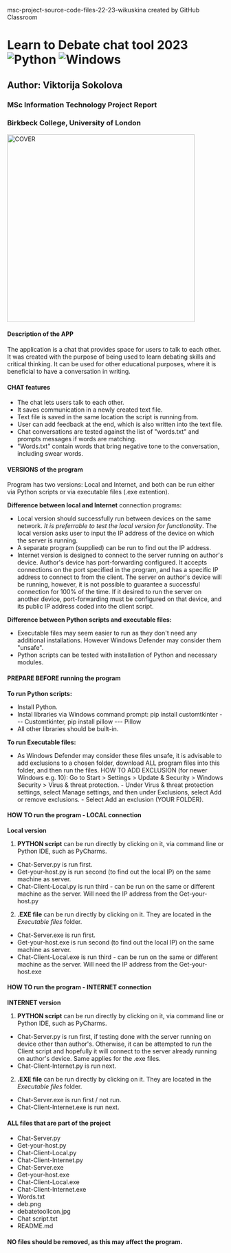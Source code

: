 msc-project-source-code-files-22-23-wikuskina created by GitHub Classroom

# Learn to Debate chat tool 2023 ![Python](https://img.shields.io/badge/python-3670A0?style=for-the-badge&logo=python&logoColor=ffdd54) ![Windows](https://img.shields.io/badge/Windows-0078D6?style=for-the-badge&logo=windows&logoColor=white)

## Author: Viktorija Sokolova
### MSc Information Technology Project Report
### Birkbeck College, University of London

<img width="436" alt="COVER" src="https://github.com/wikuskina/pythonProject7/assets/50303995/35bc507a-a837-4222-a4d2-47b3da92c961">

#### Description of the APP
The application is a chat that provides space for users to talk to each other. It was created with the purpose of being used to learn debating skills and critical thinking. It can be used for other educational purposes, where it is beneficial to have a conversation in writing. 

#### CHAT features
- The chat lets users talk to each other.
- It saves communication in a newly created text file.
- Text file is saved in the same location the script is running from.
- User can add feedback at the end, which is also written into the text file.
- Chat conversations are tested against the list of "words.txt" and prompts messages if words are matching.
- "Words.txt" contain words that bring negative tone to the conversation, including swear words.

#### VERSIONS of the program
Program has two versions: Local and Internet, and both can be run either via Python scripts or via executable files (.exe extention).

**Difference between local and Internet** connection programs:
- Local version should successfully run between devices on the same network. *It is preferrable to test the local version for functionality*. The local version asks user to input the IP address of the device on which the server is running.
- A separate program (supplied) can be run to find out the IP address.
- Internet version is designed to connect to the server running on author's device. Author's device has port-forwarding configured. It accepts connections on the port specified in the program, and has a specific IP address to connect to from the client. The server on author's device will be running, however, it is not possible to guarantee a successful connection for 100% of the time. If it desired to run the server on another device, port-forwarding must be configured on that device, and its public IP address coded into the client script.

**Difference between Python scripts and executable files:**
- Executable files may seem easier to run as they don't need any additional installations. However Windows Defender may consider them "unsafe".
- Python scripts can be tested with installation of Python and necessary modules.

#### PREPARE BEFORE running the program
**To run Python scripts:**
- Install Python.
- Instal libraries via Windows command prompt: pip install customtkinter  --- Customtkinter, pip install pillow   --- Pillow
- All other libraries should be built-in.
  
**To run Executable files:**
- As Windows Defender may consider these files unsafe, it is advisable to add exclusions to a chosen folder, download ALL program files into this folder, and then run the files. HOW TO ADD EXCLUSION (for newer Windows e.g. 10): Go to Start > Settings > Update & Security > Windows Security > Virus & threat protection. - Under Virus & threat protection settings, select Manage settings, and then under Exclusions, select Add or remove exclusions. - Select Add an exclusion (YOUR FOLDER).

#### HOW TO run the program - LOCAL connection
**Local version** 
1. **PYTHON script** can be run directly by clicking on it, via command line or Python IDE, such as PyCharms.
- Chat-Server.py is run first.
- Get-your-host.py is run second (to find out the local IP) on the same machine as server.
- Chat-Client-Local.py is run third - can be run on the same or different machine as the server. Will need the IP address from the Get-your-host.py

2. **.EXE file** can be run directly by clicking on it. They are located in the *Executable files* folder.
- Chat-Server.exe is run first.
- Get-your-host.exe is run second (to find out the local IP) on the same machine as server.
- Chat-Client-Local.exe is run third - can be run on the same or different machine as the server. Will need the IP address from the Get-your-host.exe

#### HOW TO run the program - INTERNET connection
**INTERNET version** 
1. **PYTHON script** can be run directly by clicking on it, via command line or Python IDE, such as PyCharms.
- Chat-Server.py is run first, if testing done with the server running on device other than author's. Otherwise, it can be attempted to run the Client script and hopefully it will connect to the server already running on author's device. Same applies for the .exe files.
- Chat-Client-Internet.py is run next.

2. **.EXE file** can be run directly by clicking on it. They are located in the *Executable files* folder.
- Chat-Server.exe is run first / not run.
- Chat-Client-Internet.exe is run next.

#### ALL files that are part of the project
- Chat-Server.py
- Get-your-host.py
- Chat-Client-Local.py
- Chat-Client-Internet.py
- Chat-Server.exe
- Get-your-host.exe
- Chat-Client-Local.exe
- Chat-Client-Internet.exe
- Words.txt 
- deb.png
- debatetoolIcon.jpg
- Chat script.txt
- README.md

#### NO files should be removed, as this may affect the program.
